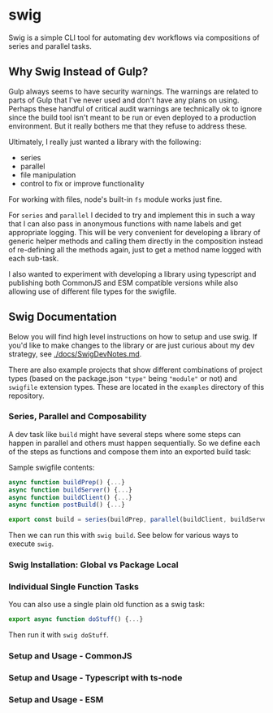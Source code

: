# swig

Swig is a simple CLI tool for automating dev workflows via compositions of series and parallel tasks.

## Why Swig Instead of Gulp?

Gulp always seems to have security warnings. The warnings are related to parts of Gulp that I've never used and don't have any plans on using. Perhaps these handful of critical audit warnings are technically ok to ignore since the build tool isn't meant to be run or even deployed to a production environment. But it really bothers me that they refuse to address these.

Ultimately, I really just wanted a library with the following:

- series
- parallel
- file manipulation
- control to fix or improve functionality

For working with files, node's built-in `fs` module works just fine.

For `series` and `parallel` I decided to try and implement this in such a way that I can also pass in anonymous functions with name labels and get appropriate logging. This will be very convenient for developing a library of generic helper methods and calling them directly in the composition instead of re-defining all the methods again, just to get a method name logged with each sub-task.

I also wanted to experiment with developing a library using typescript and publishing both CommonJS and ESM compatible versions while also allowing use of different file types for the swigfile.

## Swig Documentation

Below you will find high level instructions on how to setup and use swig. If you'd like to make changes to the library or are just curious about my dev strategy, see [./docs/SwigDevNotes.md](./docs/SwigDevNotes.md).

There are also example projects that show different combinations of project types (based on the package.json `"type"` being `"module"` or not) and `swigfile` extension types. These are located in the `examples` directory of this repository.

### Series, Parallel and Composability

A dev task like `build` might have several steps where some steps can happen in parallel and others must happen sequentially. So we define each of the steps as functions and compose them into an exported build task:

Sample swigfile contents:
```JavaScript
async function buildPrep() {...}
async function buildServer() {...}
async function buildClient() {...}
async function postBuild() {...}

export const build = series(buildPrep, parallel(buildClient, buildServer), postBuild)
```

Then we can run this with `swig build`. See below for various ways to execute `swig`.

### Swig Installation: Global vs Package Local


### Individual Single Function Tasks

You can also use a single plain old function as a swig task:

```JavaScript
export async function doStuff() {...}
```

Then run it with `swig doStuff`.

### Setup and Usage - CommonJS


### Setup and Usage - Typescript with ts-node


### Setup and Usage - ESM
